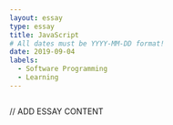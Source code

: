 ```yaml
---
layout: essay
type: essay
title: JavaScript
# All dates must be YYYY-MM-DD format!
date: 2019-09-04
labels:
  - Software Programming
  - Learning
---
```


<img class="ui tiny left circular floated image" src="">

// ADD ESSAY CONTENT
